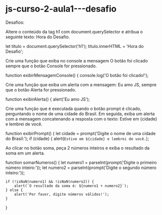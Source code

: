 # js-curso-2-aula1---desafio
Desafios:

Altere o conteúdo da tag h1 com document.querySelector e atribua o seguinte texto: Hora do Desafio.

let titulo = document.querySelector('h1');
titulo.innerHTML = 'Hora do Desafio';

Crie uma função que exiba no console a mensagem O botão foi clicado sempre que o botão Console for pressionado.

function exibirMensagemConsole() {
    console.log('O botão foi clicado!');
    
Crie uma função que exiba um alerta com a mensagem: Eu amo JS, sempre que o botão Alerta for pressionado.

function exibirAlerta() {
    alert('Eu amo JS');
        
Crie uma função que é executada quando o botão prompt é clicado, perguntando o nome de uma cidade do Brasil. Em seguida, exiba um alerta com a mensagem concatenando a resposta com o texto: Estive em {cidade} e lembrei de você.

function exibirPrompt() {
    let cidade = prompt('Digite o nome de uma cidade do Brasil:');
    if (cidade) {
        alert(`Estive em ${cidade} e lembrei de você.`);
        
Ao clicar no botão soma, peça 2 números inteiros e exiba o resultado da soma em um alerta.

function somarNumeros() {
    let numero1 = parseInt(prompt('Digite o primeiro número inteiro:'));
    let numero2 = parseInt(prompt('Digite o segundo número inteiro:'));

    if (!isNaN(numero1) && !isNaN(numero2)) {
        alert(`O resultado da soma é: ${numero1 + numero2}`);
    } else {
        alert('Por favor, digite números válidos!');
    }
}

